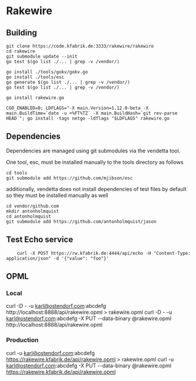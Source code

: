 # Rakewire

## Building

	git clone https://code.kfabrik.de:3333/rakewire/rakewire
	cd rakewire
	git submodule update --init
	go test $(go list ./... | grep -v /vendor/)

	go install ./tools/gokv/gokv.go
	go install ./tools/esc
	go generate $(go list ./... | grep -v /vendor/)
	go test $(go list ./... | grep -v /vendor/)

	go install rakewire.go

	CGO_ENABLED=0; LDFLAGS="-X main.Version=1.12.0-beta -X main.BuildTime=`date -u +%FT%TZ` -X main.BuildHash=`git rev-parse HEAD`"; go install -tags netgo -ldflags "$LDFLAGS" rakewire.go

## Dependencies

Dependencies are managed using git submodules via the vendetta tool.

One tool, esc, must be installed manually to the tools directory as follows

	cd tools
	git submodule add https://github.com/mjibson/esc

additionally, vendetta does not install dependencies of test files by default so they must be installed manually as well

 	cd vendor/github.com
	mkdir antonholmquist
	cd antonholmquist
	git submodule add https://github.com/antonholmquist/jason


## Test Echo service

		curl -X POST https://rw.kfabrik.de:4444/api/echo -H "Content-Type: application/json" -d '{"value": "foo"}'


## OPML

### Local

curl -D - -u karl@ostendorf.com:abcdefg http://localhost:8888/api/rakewire.opml > rakewire.opml
curl -D - -u karl@ostendorf.com:abcdefg -X PUT --data-binary @rakewire.opml http://localhost:8888/api/rakewire.opml

### Production

curl -u karl@ostendorf.com:abcdefg https://rakewire.kfabrik.de/api/rakewire.opml > rakewire.opml
curl -u karl@ostendorf.com:abcdefg -X PUT --data-binary @rakewire.opml https://rakewire.kfabrik.de/api/rakewire.opml
